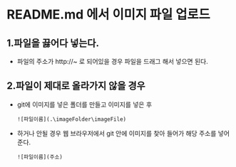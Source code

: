 # README.md 에서 이미지 파일 업로드
 
 ## 1.파일을 끓어다 넣는다. 
 - 파일의 주소가 http://~ 로 되어있을 경우 파일을 드래그 해서 넣으면 된다.
 
## 2.파일이 제대로 올라가지 않을 경우
 - git에 이미지를 넣은 폴더를 만들고 이미지를 넣은 후   
 
   ```![파일이름](.\imageFolder\imageFile)```  
 
- 하거나 안될 경우 웹 브라우저에서 git 안에 이미지를 찾아 들어가 해당 주소를 넣어준다.  
  
  ```![파일이름](주소)```
